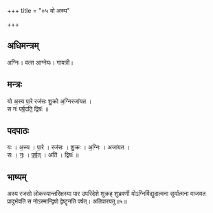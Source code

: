 +++
title = "०५ यो अस्य"

+++
## अधिमन्त्रम्
अग्निः। वत्स आग्नेयः। गायत्री।

## मन्त्रः
यो अ॒स्य पा॒रे रज॑सः शु॒क्रो अ॒ग्निरजा॑यत ।  
स नः॑ पर्ष॒दति॒ द्विषः॑ ॥

## पदपाठः
यः । अ॒स्य । पा॒रे । रज॑सः । शु॒क्रः । अ॒ग्निः । अजा॑यत ।  
सः । नः॒ । प॒र्ष॒त् । अति॑ । द्विषः॑ ॥

## भाष्यम्
अस्य रजसो लोकस्यान्तरिक्षस्या पार उपरिदेशे शुक्रह् शुभ्रवर्णॊ योऽग्निर्विद्युदात्मना सूर्यात्मना वाजयत प्रादुर्भवति स नोऽस्मान्द्विषो द्वेष्टॄनति पर्षत्। अतिपारयतु॥५॥